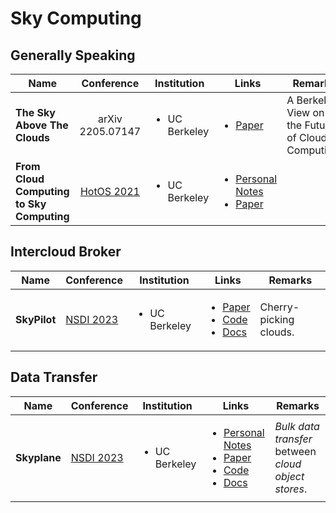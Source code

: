 # Sky Computing

## Generally Speaking

<table><thead><tr><th width="174">Name</th><th align="center">Conference</th><th>Institution</th><th>Links</th><th>Remarks</th></tr></thead><tbody><tr><td><strong>The Sky Above The Clouds</strong></td><td align="center">arXiv 2205.07147</td><td><ul><li>UC Berkeley</li></ul></td><td><ul><li><a href="https://arxiv.org/abs/2205.07147">Paper</a></li></ul></td><td>A Berkeley View on the Future of Cloud Computing.</td></tr><tr><td><strong>From Cloud Computing to Sky Computing</strong></td><td align="center"><a href="../../reading-notes/conference/hotos-2021/">HotOS 2021</a></td><td><ul><li>UC Berkeley</li></ul></td><td><ul><li><a href="../../reading-notes/conference/hotos-2021/sky-computing.md">Personal Notes</a></li><li><a href="https://dl.acm.org/doi/10.1145/3458336.3465301">Paper</a></li></ul></td><td></td></tr></tbody></table>

## Intercloud Broker

|     Name     | Conference                                             | Institution                   | Links                                                                                                                                                                                                                                                | Remarks                |
| :----------: | ------------------------------------------------------ | ----------------------------- | ---------------------------------------------------------------------------------------------------------------------------------------------------------------------------------------------------------------------------------------------------- | ---------------------- |
| **SkyPilot** | [NSDI 2023](../../reading-notes/conference/nsdi-2023/) | <ul><li>UC Berkeley</li></ul> | <ul><li><a href="https://www.usenix.org/conference/nsdi23/presentation/yang-zongheng">Paper</a> </li><li><a href="https://github.com/skypilot-org/skypilot">Code</a></li><li><a href="https://skypilot.readthedocs.io/en/latest/">Docs</a></li></ul> | Cherry-picking clouds. |

## Data Transfer

|     Name     | Conference                                             | Institution                   | Links                                                                                                                                                                                                                                                                                                                         | Remarks                                             |
| :----------: | ------------------------------------------------------ | ----------------------------- | ----------------------------------------------------------------------------------------------------------------------------------------------------------------------------------------------------------------------------------------------------------------------------------------------------------------------------- | --------------------------------------------------- |
| **Skyplane** | [NSDI 2023](../../reading-notes/conference/nsdi-2023/) | <ul><li>UC Berkeley</li></ul> | <ul><li><a href="../../reading-notes/conference/nsdi-2023/skyplane.md">Personal Notes</a></li><li><a href="https://www.usenix.org/conference/nsdi23/presentation/jain">Paper</a></li><li><a href="https://github.com/skyplane-project/skyplane">Code</a></li><li><a href="https://skyplane.org/en/latest/">Docs</a></li></ul> | _Bulk data transfer_ between _cloud object stores_. |

